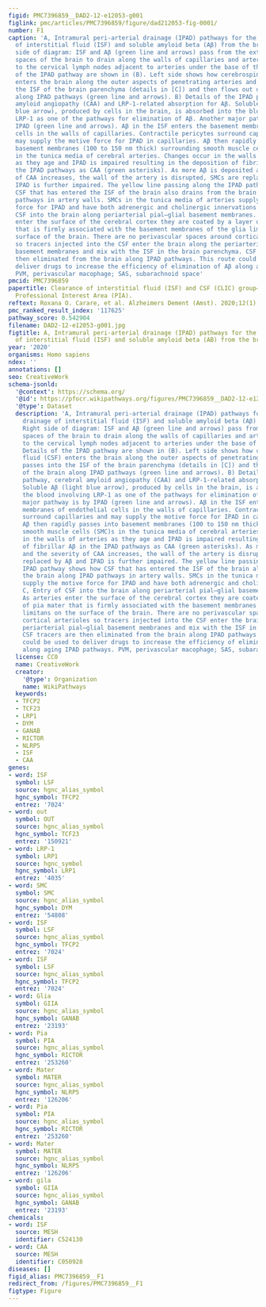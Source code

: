 ```yaml
---
figid: PMC7396859__DAD2-12-e12053-g001
figlink: pmc/articles/PMC7396859/figure/dad212053-fig-0001/
number: F1
caption: 'A, Intramural peri‐arterial drainage (IPAD) pathways for the lymphatic drainage
  of interstitial fluid (ISF) and soluble amyloid beta (Aβ) from the brain. Right
  side of diagram: ISF and Aβ (green line and arrows) pass from the extracellular
  spaces of the brain to drain along the walls of capillaries and arteries ultimately
  to the cervical lymph nodes adjacent to arteries under the base of the skull. Details
  of the IPAD pathway are shown in (B). Left side shows how cerebrospinal fluid (CSF)
  enters the brain along the outer aspects of penetrating arteries and passes into
  the ISF of the brain parenchyma (details in [C]) and then flows out of the brain
  along IPAD pathways (green line and arrows). B) Details of the IPAD pathway, cerebral
  amyloid angiopathy (CAA) and LRP‐1‐related absorption for Aβ. Soluble Aβ (light
  blue arrow), produced by cells in the brain, is absorbed into the blood involving
  LRP‐1 as one of the pathways for elimination of Aβ. Another major pathway is by
  IPAD (green line and arrows). Aβ in the ISF enters the basement membranes of endothelial
  cells in the walls of capillaries. Contractile pericytes surround capillaries and
  may supply the motive force for IPAD in capillaries. Aβ then rapidly passes into
  basement membranes (100 to 150 nm thick) surrounding smooth muscle cells (SMC)s
  in the tunica media of cerebral arteries. Changes occur in the walls of arteries
  as they age and IPAD is impaired resulting in the deposition of fibrillar Aβ in
  the IPAD pathways as CAA (green asterisks). As more Aβ is deposited and the severity
  of CAA increases, the wall of the artery is disrupted, SMCs are replaced by Aβ and
  IPAD is further impaired. The yellow line passing along the IPAD pathway shows how
  CSF that has entered the ISF of the brain also drains from the brain along IPAD
  pathways in artery walls. SMCs in the tunica media of arteries supply the motive
  force for IPAD and have both adrenergic and cholinergic innervations. C, Entry of
  CSF into the brain along periarterial pial–glial basement membranes. As arteries
  enter the surface of the cerebral cortex they are coated by a layer of pia mater
  that is firmly associated with the basement membranes of the glia limitans on the
  surface of the brain. There are no perivascular spaces around cortical arterioles
  so tracers injected into the CSF enter the brain along the periarterial pial–glial
  basement membranes and mix with the ISF in the brain parenchyma. CSF tracers are
  then eliminated from the brain along IPAD pathways. This route could be used to
  deliver drugs to increase the efficiency of elimination of Aβ along aging IPAD pathways.
  PVM, perivascular macophage; SAS, subarachnoid space'
pmcid: PMC7396859
papertitle: Clearance of interstitial fluid (ISF) and CSF (CLIC) group—part of Vascular
  Professional Interest Area (PIA).
reftext: Roxana O. Carare, et al. Alzheimers Dement (Amst). 2020;12(1):e12053.
pmc_ranked_result_index: '117625'
pathway_score: 0.542904
filename: DAD2-12-e12053-g001.jpg
figtitle: A, Intramural peri‐arterial drainage (IPAD) pathways for the lymphatic drainage
  of interstitial fluid (ISF) and soluble amyloid beta (AB) from the brain
year: '2020'
organisms: Homo sapiens
ndex: ''
annotations: []
seo: CreativeWork
schema-jsonld:
  '@context': https://schema.org/
  '@id': https://pfocr.wikipathways.org/figures/PMC7396859__DAD2-12-e12053-g001.html
  '@type': Dataset
  description: 'A, Intramural peri‐arterial drainage (IPAD) pathways for the lymphatic
    drainage of interstitial fluid (ISF) and soluble amyloid beta (Aβ) from the brain.
    Right side of diagram: ISF and Aβ (green line and arrows) pass from the extracellular
    spaces of the brain to drain along the walls of capillaries and arteries ultimately
    to the cervical lymph nodes adjacent to arteries under the base of the skull.
    Details of the IPAD pathway are shown in (B). Left side shows how cerebrospinal
    fluid (CSF) enters the brain along the outer aspects of penetrating arteries and
    passes into the ISF of the brain parenchyma (details in [C]) and then flows out
    of the brain along IPAD pathways (green line and arrows). B) Details of the IPAD
    pathway, cerebral amyloid angiopathy (CAA) and LRP‐1‐related absorption for Aβ.
    Soluble Aβ (light blue arrow), produced by cells in the brain, is absorbed into
    the blood involving LRP‐1 as one of the pathways for elimination of Aβ. Another
    major pathway is by IPAD (green line and arrows). Aβ in the ISF enters the basement
    membranes of endothelial cells in the walls of capillaries. Contractile pericytes
    surround capillaries and may supply the motive force for IPAD in capillaries.
    Aβ then rapidly passes into basement membranes (100 to 150 nm thick) surrounding
    smooth muscle cells (SMC)s in the tunica media of cerebral arteries. Changes occur
    in the walls of arteries as they age and IPAD is impaired resulting in the deposition
    of fibrillar Aβ in the IPAD pathways as CAA (green asterisks). As more Aβ is deposited
    and the severity of CAA increases, the wall of the artery is disrupted, SMCs are
    replaced by Aβ and IPAD is further impaired. The yellow line passing along the
    IPAD pathway shows how CSF that has entered the ISF of the brain also drains from
    the brain along IPAD pathways in artery walls. SMCs in the tunica media of arteries
    supply the motive force for IPAD and have both adrenergic and cholinergic innervations.
    C, Entry of CSF into the brain along periarterial pial–glial basement membranes.
    As arteries enter the surface of the cerebral cortex they are coated by a layer
    of pia mater that is firmly associated with the basement membranes of the glia
    limitans on the surface of the brain. There are no perivascular spaces around
    cortical arterioles so tracers injected into the CSF enter the brain along the
    periarterial pial–glial basement membranes and mix with the ISF in the brain parenchyma.
    CSF tracers are then eliminated from the brain along IPAD pathways. This route
    could be used to deliver drugs to increase the efficiency of elimination of Aβ
    along aging IPAD pathways. PVM, perivascular macophage; SAS, subarachnoid space'
  license: CC0
  name: CreativeWork
  creator:
    '@type': Organization
    name: WikiPathways
  keywords:
  - TFCP2
  - TCF23
  - LRP1
  - DYM
  - GANAB
  - RICTOR
  - NLRP5
  - ISF
  - CAA
genes:
- word: ISF
  symbol: LSF
  source: hgnc_alias_symbol
  hgnc_symbol: TFCP2
  entrez: '7024'
- word: out
  symbol: OUT
  source: hgnc_alias_symbol
  hgnc_symbol: TCF23
  entrez: '150921'
- word: LRP-1
  symbol: LRP1
  source: hgnc_symbol
  hgnc_symbol: LRP1
  entrez: '4035'
- word: SMC
  symbol: SMC
  source: hgnc_alias_symbol
  hgnc_symbol: DYM
  entrez: '54808'
- word: ISF
  symbol: LSF
  source: hgnc_alias_symbol
  hgnc_symbol: TFCP2
  entrez: '7024'
- word: ISF
  symbol: LSF
  source: hgnc_alias_symbol
  hgnc_symbol: TFCP2
  entrez: '7024'
- word: Glia
  symbol: GIIA
  source: hgnc_alias_symbol
  hgnc_symbol: GANAB
  entrez: '23193'
- word: Pia
  symbol: PIA
  source: hgnc_alias_symbol
  hgnc_symbol: RICTOR
  entrez: '253260'
- word: Mater
  symbol: MATER
  source: hgnc_alias_symbol
  hgnc_symbol: NLRP5
  entrez: '126206'
- word: Pia
  symbol: PIA
  source: hgnc_alias_symbol
  hgnc_symbol: RICTOR
  entrez: '253260'
- word: Mater
  symbol: MATER
  source: hgnc_alias_symbol
  hgnc_symbol: NLRP5
  entrez: '126206'
- word: gila
  symbol: GIIA
  source: hgnc_alias_symbol
  hgnc_symbol: GANAB
  entrez: '23193'
chemicals:
- word: ISF
  source: MESH
  identifier: C524130
- word: CAA
  source: MESH
  identifier: C050928
diseases: []
figid_alias: PMC7396859__F1
redirect_from: /figures/PMC7396859__F1
figtype: Figure
---
```

